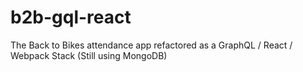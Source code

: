 # b2b-gql-react
The Back to Bikes attendance app refactored as a GraphQL / React / Webpack Stack (Still using MongoDB)
